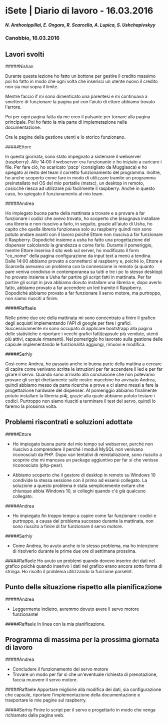 

# iSete | Diario di lavoro - 16.03.2016
##### N. Anthonippillai, E. Ongaro, R. Scarcella, A. Lupica, S. Ushchapivskyy
### Canobbio, 16.03.2016

## Lavori svolti
#####Nishan

Durante questa lezione ho fatto un bottone per gestire il credito massimo poi ho fatto in modo che ogni volta che inserisci un utente nuovo il credito non sia mai sopra il limite.

Mentre faccio if mi sono dimenticato una parentesi e mi continuava
a smettere di funzionare la pagina poi con l'aiuto di ettore abbiamo trovato l'errore.

Poi per ogni pagina fatta da me creo il pulsante per tornare alla pagina principale. Poi ho fatto la mia parte di implemetazione nella documentazione.

Ora le pagine della gestione utenti e lo storico funzionano.


#####Ettore

In questa giornata, sono stato impegnato a sistemare il webserver (raspberry).
Alle 14:00 il webserver era funzionante e ho iniziato a caricare i file.
Per fare ciò, ho scaricato 'pscp' (consigliato da Muggiasca) e ho spiegato al resto del team il corretto
funzionamento del programma. Inoltre, ho anche scoperto come fare in modo di utilizzare tramite
un programma preinstallato nel OS del mio portatile (mstsc), un desktop in remoto, cosicché riesca ad utilizzare
più facilmente il raspberry. Anche in questo caso, ho spiegato il funzionamento al mio team.


#####Andrea

Ho impiegato buona parte della mattinata a trovare e a provare a far funzionare i codici che avevo trovato, ho scoperto che bisognava installare una libreria e non riuscivo a farlo, in seguito, grazie all'aiuto di Usha, ho capito che quella libreria funzionava solo su raspberry quindi non sono potuto andare avanti con il lavoro poiché Ettore non riusciva a far funzionare il Raspberry.
Dopodiché insieme a usha ho fatto una progettazione del dispenser calcolando la grandezza e come farlo.
Durante il pomeriggio, mentre Ettore inseriva il sito web sul server, ho modificato il form
"co_nome" della pagina configurazione da input text a menù a tendina. Dalle 14:00 abbiamo provato a connetterci 
al raspberry e, poiché io, Ettore e Scarcella avevamo un problema con la connessione in remoto (a quanto pare veniva condiviso in contemporanea su tutti e tre i pc lo stesso desktop) ho provato insieme a Usha far partire gli script fatti in mattinata. Per far partire gli script in java abbiamo dovuto installare una libreria e, dopo averlo fatto, abbiamo provato a far accendere un led tramite il Raspberry. Dopodiché abbiamo provato a far funzionare il servo motore, ma purtroppo, non siamo riusciti a finire.


#####Raffaele

Nelle prime due ore della mattinata mi sono concentrato a finire il grafico degli acquisti implementando l'API di google per fare i grafici.
Successivamente mi sono occupato di applicare bootstrapp alla pagina delle statistiche e riportare i vecchi grafici fatti(capsule più vendute, utenti più attivi, capsule rimanenti).
Nel pomeriggio ho lavorato sulla gestione delle capsule implementando le funzionalità aggiungi, rimuovi e modifica.

#####Serhiy

Così come Andrea, ho passato anche io buona parte della mattina a cercare di capire come venivano scritte le istruzioni per far accendere il led e per far girare il servo. Quando sono arrivato alla conclusione che non potevamo provare gli script direttamente sulle nostre macchine ho avvisato Andrea, quindi abbiamo messo da parte ricerche e prove e ci siamo messi a fare la progettazione hardware del dispenser. 
Al pomeriggio abbiamo finalmente potuto installare la libreria pi4j, grazie alla quale abbiamo potuto testare i codici. Purtroppo non siamo riusciti a terminare il test del servo, quindi lo faremo la prossima volta.


##  Problemi riscontrati e soluzioni adottate
#####Ettore
- Ho impiegato buona parte del mio tempo sul webserver, perché non riuscivo a comprendere il perché
  i moduli MySQL non venivano riconosciuti da PHP. Dopo vari tentativi di reinstallazione, sono riuscito a scoprire
  che mi mancava un package aggiuntivo per far si che venisse riconosciuto (php-pear).

- Abbiamo scoperto che il gestore di desktop in remoto su Windows 10 condivide la stessa sessione
  con il primo ad essersi collegato. La soluzione a questo problema è stata semplicemente evitare che
  chiunque abbia Windows 10, si colleghi quando c'è già qualcuno collegato.

#####Andrea
- Ho impiegato fin troppo tempo a capire come far funzionare i codici e purtroppo, a causa del problema successo durante la mattinata, non sono riuscito a finire di far funzionare il servo motore.

#####Serhiy
- Come Andrea, ho avuto anche io lo stesso problema, ma ho intenzione di risolverlo durante le prime due ore di settimana prossima.

#####Raffaele
Ho avuto un problemi quando dovevo inserire dei dati nel grafico poichè quando inserivo i dati nel grafico erano ancora sotto forma di stringa. Ho risolto il problema utilizzando la funzione parseInt.

##  Punto della situazione rispetto alla pianificazione
#####Andrea
- Leggermente indietro, avremmo dovuto avere il servo motore funzionante!

#####Raffaele
In linea con la mia pianificazione.

## Programma di massima per la prossima giornata di lavoro
#####Andrea
- Concludere il funzionamento del servo motore
- Trovare un modo per far si che un'eventuale richiesta di prenotazione, faccia muovere il servo motore.

#####Raffaele
Apportare migliorie alla modifica dei dati, sia configurazione che capsule, riportare l'implementazione della documentazione e trasportare le mie pagine sul raspberry.

#####Serhiy
Finire lo script per il servo e progettarlo in modo che venga richiamato dalla pagina web.
